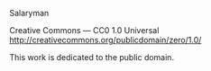 Salaryman

Creative Commons — CC0 1.0 Universal
http://creativecommons.org/publicdomain/zero/1.0/

This work is dedicated to the public domain.
